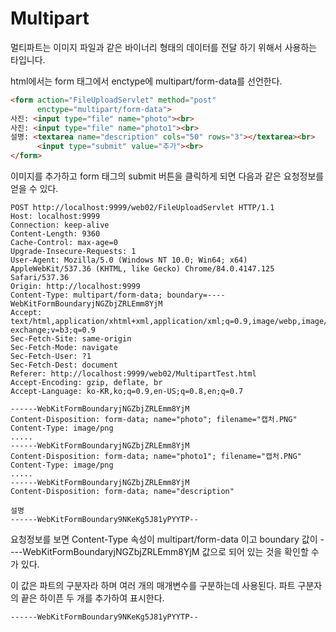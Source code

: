 # Multipart 
멀티파트는 이미지 파일과 같은 바이너리 형태의 데이터를 전달 하기 위해서 사용하는 타입니다. 

html에서는 form 태그에서 enctype에 multipart/form-data를 선언한다. 

~~~html 
<form action="FileUploadServlet" method="post"
      enctype="multipart/form-data">
사진: <input type="file" name="photo"><br> 
사진: <input type="file" name="photo1"><br> 
설명: <textarea name="description" cols="50" rows="3"></textarea><br>
      <input type="submit" value="추가"><br>
</form> 
~~~

이미지를 추가하고 form 태그의 submit 버튼을 클릭하게 되면  다음과 같은 요청정보를 얻을 수 있다. 


~~~
POST http://localhost:9999/web02/FileUploadServlet HTTP/1.1
Host: localhost:9999
Connection: keep-alive
Content-Length: 9360
Cache-Control: max-age=0
Upgrade-Insecure-Requests: 1
User-Agent: Mozilla/5.0 (Windows NT 10.0; Win64; x64) AppleWebKit/537.36 (KHTML, like Gecko) Chrome/84.0.4147.125 Safari/537.36
Origin: http://localhost:9999
Content-Type: multipart/form-data; boundary=----WebKitFormBoundaryjNGZbjZRLEmm8YjM
Accept: text/html,application/xhtml+xml,application/xml;q=0.9,image/webp,image/apng,*/*;q=0.8,application/signed-exchange;v=b3;q=0.9
Sec-Fetch-Site: same-origin
Sec-Fetch-Mode: navigate
Sec-Fetch-User: ?1
Sec-Fetch-Dest: document
Referer: http://localhost:9999/web02/MultipartTest.html
Accept-Encoding: gzip, deflate, br
Accept-Language: ko-KR,ko;q=0.9,en-US;q=0.8,en;q=0.7

------WebKitFormBoundaryjNGZbjZRLEmm8YjM
Content-Disposition: form-data; name="photo"; filename="캡처.PNG"
Content-Type: image/png
.....
------WebKitFormBoundaryjNGZbjZRLEmm8YjM
Content-Disposition: form-data; name="photo1"; filename="캡처.PNG"
Content-Type: image/png
.....
------WebKitFormBoundaryjNGZbjZRLEmm8YjM
Content-Disposition: form-data; name="description"

설명
------WebKitFormBoundary9NKeKg5J81yPYYTP--

~~~

요청정보를 보면 Content-Type 속성이  multipart/form-data 이고 boundary 값이 ----WebKitFormBoundaryjNGZbjZRLEmm8YjM 값으로 되어 있는 것을 확인할 수가 있다. 

이 값은 파트의 구분자라 하며 여러 개의 매개변수를 구분하는데 사용된다. 
파트 구분자의 끝은 하이픈 두 개를 추가하여 표시한다. 
~~~
------WebKitFormBoundary9NKeKg5J81yPYYTP--
~~~
